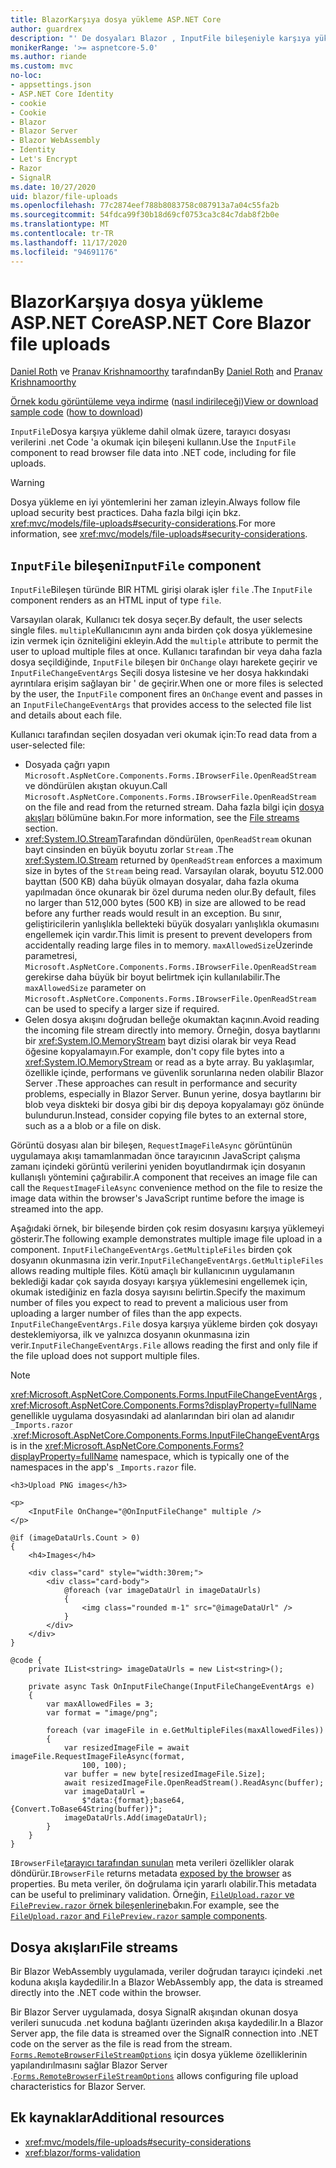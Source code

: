 ```yaml
---
title: BlazorKarşıya dosya yükleme ASP.NET Core
author: guardrex
description: "' De dosyaları Blazor , InputFile bileşeniyle karşıya yüklemeyi öğrenin."
monikerRange: '>= aspnetcore-5.0'
ms.author: riande
ms.custom: mvc
no-loc:
- appsettings.json
- ASP.NET Core Identity
- cookie
- Cookie
- Blazor
- Blazor Server
- Blazor WebAssembly
- Identity
- Let's Encrypt
- Razor
- SignalR
ms.date: 10/27/2020
uid: blazor/file-uploads
ms.openlocfilehash: 77c2874eef788b8083758c087913a7a04c55fa2b
ms.sourcegitcommit: 54fdca99f30b18d69cf0753ca3c84c7dab8f2b0e
ms.translationtype: MT
ms.contentlocale: tr-TR
ms.lasthandoff: 11/17/2020
ms.locfileid: "94691176"
---
```

# <a name="aspnet-core-no-locblazor-file-uploads"></a><span data-ttu-id="b5426-103">BlazorKarşıya dosya yükleme ASP.NET Core</span><span class="sxs-lookup"><span data-stu-id="b5426-103">ASP.NET Core Blazor file uploads</span></span>

<span data-ttu-id="b5426-104">[Daniel Roth](https://github.com/danroth27) ve [Pranav Krishnamoorthy](https://github.com/pranavkm) tarafından</span><span class="sxs-lookup"><span data-stu-id="b5426-104">By [Daniel Roth](https://github.com/danroth27) and [Pranav Krishnamoorthy](https://github.com/pranavkm)</span></span>

<span data-ttu-id="b5426-105">[Örnek kodu görüntüleme veya indirme](https://github.com/dotnet/AspNetCore.Docs/tree/master/aspnetcore/blazor/file-uploads/samples/) ([nasıl indirileceği](xref:index#how-to-download-a-sample))</span><span class="sxs-lookup"><span data-stu-id="b5426-105">[View or download sample code](https://github.com/dotnet/AspNetCore.Docs/tree/master/aspnetcore/blazor/file-uploads/samples/) ([how to download](xref:index#how-to-download-a-sample))</span></span>

<span data-ttu-id="b5426-106">`InputFile`Dosya karşıya yükleme dahil olmak üzere, tarayıcı dosyası verilerini .net Code 'a okumak için bileşeni kullanın.</span><span class="sxs-lookup"><span data-stu-id="b5426-106">Use the `InputFile` component to read browser file data into .NET code, including for file uploads.</span></span>

> [!WARNING]
> <span data-ttu-id="b5426-107">Dosya yükleme en iyi yöntemlerini her zaman izleyin.</span><span class="sxs-lookup"><span data-stu-id="b5426-107">Always follow file upload security best practices.</span></span> <span data-ttu-id="b5426-108">Daha fazla bilgi için bkz. <xref:mvc/models/file-uploads#security-considerations>.</span><span class="sxs-lookup"><span data-stu-id="b5426-108">For more information, see <xref:mvc/models/file-uploads#security-considerations>.</span></span>

## <a name="inputfile-component"></a><span data-ttu-id="b5426-109">`InputFile` bileşeni</span><span class="sxs-lookup"><span data-stu-id="b5426-109">`InputFile` component</span></span>

<span data-ttu-id="b5426-110">`InputFile`Bileşen türünde BIR HTML girişi olarak işler `file` .</span><span class="sxs-lookup"><span data-stu-id="b5426-110">The `InputFile` component renders as an HTML input of type `file`.</span></span>

<span data-ttu-id="b5426-111">Varsayılan olarak, Kullanıcı tek dosya seçer.</span><span class="sxs-lookup"><span data-stu-id="b5426-111">By default, the user selects single files.</span></span> <span data-ttu-id="b5426-112">`multiple`Kullanıcının aynı anda birden çok dosya yüklemesine izin vermek için özniteliğini ekleyin.</span><span class="sxs-lookup"><span data-stu-id="b5426-112">Add the `multiple` attribute to permit the user to upload multiple files at once.</span></span> <span data-ttu-id="b5426-113">Kullanıcı tarafından bir veya daha fazla dosya seçildiğinde, `InputFile` bileşen bir `OnChange` olayı harekete geçirir ve `InputFileChangeEventArgs` Seçili dosya listesine ve her dosya hakkındaki ayrıntılara erişim sağlayan bir ' de geçirir.</span><span class="sxs-lookup"><span data-stu-id="b5426-113">When one or more files is selected by the user, the `InputFile` component fires an `OnChange` event and passes in an `InputFileChangeEventArgs` that provides access to the selected file list and details about each file.</span></span>

<span data-ttu-id="b5426-114">Kullanıcı tarafından seçilen dosyadan veri okumak için:</span><span class="sxs-lookup"><span data-stu-id="b5426-114">To read data from a user-selected file:</span></span>

* <span data-ttu-id="b5426-115">Dosyada çağrı yapın `Microsoft.AspNetCore.Components.Forms.IBrowserFile.OpenReadStream` ve döndürülen akıştan okuyun.</span><span class="sxs-lookup"><span data-stu-id="b5426-115">Call `Microsoft.AspNetCore.Components.Forms.IBrowserFile.OpenReadStream` on the file and read from the returned stream.</span></span> <span data-ttu-id="b5426-116">Daha fazla bilgi için [dosya akışları](#file-streams) bölümüne bakın.</span><span class="sxs-lookup"><span data-stu-id="b5426-116">For more information, see the [File streams](#file-streams) section.</span></span>
* <span data-ttu-id="b5426-117"><xref:System.IO.Stream>Tarafından döndürülen, `OpenReadStream` okunan bayt cinsinden en büyük boyutu zorlar `Stream` .</span><span class="sxs-lookup"><span data-stu-id="b5426-117">The <xref:System.IO.Stream> returned by `OpenReadStream` enforces a maximum size in bytes of the `Stream` being read.</span></span> <span data-ttu-id="b5426-118">Varsayılan olarak, boyutu 512.000 bayttan (500 KB) daha büyük olmayan dosyalar, daha fazla okuma yapılmadan önce okunarak bir özel duruma neden olur.</span><span class="sxs-lookup"><span data-stu-id="b5426-118">By default, files no larger than 512,000 bytes (500 KB) in size are allowed to be read before any further reads would result in an exception.</span></span> <span data-ttu-id="b5426-119">Bu sınır, geliştiricilerin yanlışlıkla bellekteki büyük dosyaları yanlışlıkla okumasını engellemek için vardır.</span><span class="sxs-lookup"><span data-stu-id="b5426-119">This limit is present to prevent developers from accidentally reading large files in to memory.</span></span> <span data-ttu-id="b5426-120">`maxAllowedSize`Üzerinde parametresi, `Microsoft.AspNetCore.Components.Forms.IBrowserFile.OpenReadStream` gerekirse daha büyük bir boyut belirtmek için kullanılabilir.</span><span class="sxs-lookup"><span data-stu-id="b5426-120">The `maxAllowedSize` parameter on `Microsoft.AspNetCore.Components.Forms.IBrowserFile.OpenReadStream` can be used to specify a larger size if required.</span></span>
* <span data-ttu-id="b5426-121">Gelen dosya akışını doğrudan belleğe okumaktan kaçının.</span><span class="sxs-lookup"><span data-stu-id="b5426-121">Avoid reading the incoming file stream directly into memory.</span></span> <span data-ttu-id="b5426-122">Örneğin, dosya baytlarını bir <xref:System.IO.MemoryStream> bayt dizisi olarak bir veya Read öğesine kopyalamayın.</span><span class="sxs-lookup"><span data-stu-id="b5426-122">For example, don't copy file bytes into a <xref:System.IO.MemoryStream> or read as a byte array.</span></span> <span data-ttu-id="b5426-123">Bu yaklaşımlar, özellikle içinde, performans ve güvenlik sorunlarına neden olabilir Blazor Server .</span><span class="sxs-lookup"><span data-stu-id="b5426-123">These approaches can result in performance and security problems, especially in Blazor Server.</span></span> <span data-ttu-id="b5426-124">Bunun yerine, dosya baytlarını bir blob veya diskteki bir dosya gibi bir dış depoya kopyalamayı göz önünde bulundurun.</span><span class="sxs-lookup"><span data-stu-id="b5426-124">Instead, consider copying file bytes to an external store, such as a a blob or a file on disk.</span></span>

<span data-ttu-id="b5426-125">Görüntü dosyası alan bir bileşen, `RequestImageFileAsync` görüntünün uygulamaya akışı tamamlanmadan önce tarayıcının JavaScript çalışma zamanı içindeki görüntü verilerini yeniden boyutlandırmak için dosyanın kullanışlı yöntemini çağırabilir.</span><span class="sxs-lookup"><span data-stu-id="b5426-125">A component that receives an image file can call the `RequestImageFileAsync` convenience method on the file to resize the image data within the browser's JavaScript runtime before the image is streamed into the app.</span></span>

<span data-ttu-id="b5426-126">Aşağıdaki örnek, bir bileşende birden çok resim dosyasını karşıya yüklemeyi gösterir.</span><span class="sxs-lookup"><span data-stu-id="b5426-126">The following example demonstrates multiple image file upload in a component.</span></span> <span data-ttu-id="b5426-127">`InputFileChangeEventArgs.GetMultipleFiles` birden çok dosyanın okunmasına izin verir.</span><span class="sxs-lookup"><span data-stu-id="b5426-127">`InputFileChangeEventArgs.GetMultipleFiles` allows reading multiple files.</span></span> <span data-ttu-id="b5426-128">Kötü amaçlı bir kullanıcının uygulamanın beklediği kadar çok sayıda dosyayı karşıya yüklemesini engellemek için, okumak istediğiniz en fazla dosya sayısını belirtin.</span><span class="sxs-lookup"><span data-stu-id="b5426-128">Specify the maximum number of files you expect to read to prevent a malicious user from uploading a larger number of files than the app expects.</span></span> <span data-ttu-id="b5426-129">`InputFileChangeEventArgs.File` dosya karşıya yükleme birden çok dosyayı desteklemiyorsa, ilk ve yalnızca dosyanın okunmasına izin verir.</span><span class="sxs-lookup"><span data-stu-id="b5426-129">`InputFileChangeEventArgs.File` allows reading the first and only file if the file upload does not support multiple files.</span></span>

> [!NOTE]
> <span data-ttu-id="b5426-130"><xref:Microsoft.AspNetCore.Components.Forms.InputFileChangeEventArgs> , <xref:Microsoft.AspNetCore.Components.Forms?displayProperty=fullName> genellikle uygulama dosyasındaki ad alanlarından biri olan ad alanıdır `_Imports.razor` .</span><span class="sxs-lookup"><span data-stu-id="b5426-130"><xref:Microsoft.AspNetCore.Components.Forms.InputFileChangeEventArgs> is in the <xref:Microsoft.AspNetCore.Components.Forms?displayProperty=fullName> namespace, which is typically one of the namespaces in the app's `_Imports.razor` file.</span></span>

```razor
<h3>Upload PNG images</h3>

<p>
    <InputFile OnChange="@OnInputFileChange" multiple />
</p>

@if (imageDataUrls.Count > 0)
{
    <h4>Images</h4>

    <div class="card" style="width:30rem;">
        <div class="card-body">
            @foreach (var imageDataUrl in imageDataUrls)
            {
                <img class="rounded m-1" src="@imageDataUrl" />
            }
        </div>
    </div>
}

@code {
    private IList<string> imageDataUrls = new List<string>();

    private async Task OnInputFileChange(InputFileChangeEventArgs e)
    {
        var maxAllowedFiles = 3;
        var format = "image/png";

        foreach (var imageFile in e.GetMultipleFiles(maxAllowedFiles))
        {
            var resizedImageFile = await imageFile.RequestImageFileAsync(format, 
                100, 100);
            var buffer = new byte[resizedImageFile.Size];
            await resizedImageFile.OpenReadStream().ReadAsync(buffer);
            var imageDataUrl = 
                $"data:{format};base64,{Convert.ToBase64String(buffer)}";
            imageDataUrls.Add(imageDataUrl);
        }
    }
}
```

<span data-ttu-id="b5426-131">`IBrowserFile`[tarayıcı tarafından sunulan](https://developer.mozilla.org/docs/Web/API/File#Instance_properties) meta verileri özellikler olarak döndürür.</span><span class="sxs-lookup"><span data-stu-id="b5426-131">`IBrowserFile` returns metadata [exposed by the browser](https://developer.mozilla.org/docs/Web/API/File#Instance_properties) as properties.</span></span> <span data-ttu-id="b5426-132">Bu meta veriler, ön doğrulama için yararlı olabilir.</span><span class="sxs-lookup"><span data-stu-id="b5426-132">This metadata can be useful to preliminary validation.</span></span> <span data-ttu-id="b5426-133">Örneğin, [ `FileUpload.razor` ve `FilePreview.razor` örnek bileşenlerine](https://github.com/dotnet/AspNetCore.Docs/tree/master/aspnetcore/blazor/file-uploads/samples/)bakın.</span><span class="sxs-lookup"><span data-stu-id="b5426-133">For example, see the [`FileUpload.razor` and `FilePreview.razor` sample components](https://github.com/dotnet/AspNetCore.Docs/tree/master/aspnetcore/blazor/file-uploads/samples/).</span></span>

## <a name="file-streams"></a><span data-ttu-id="b5426-134">Dosya akışları</span><span class="sxs-lookup"><span data-stu-id="b5426-134">File streams</span></span>

<span data-ttu-id="b5426-135">Bir Blazor WebAssembly uygulamada, veriler doğrudan tarayıcı içindeki .net koduna akışla kaydedilir.</span><span class="sxs-lookup"><span data-stu-id="b5426-135">In a Blazor WebAssembly app, the data is streamed directly into the .NET code within the browser.</span></span>

<span data-ttu-id="b5426-136">Bir Blazor Server uygulamada, dosya SignalR akışından okunan dosya verileri sunucuda .net koduna bağlantı üzerinden akışa kaydedilir.</span><span class="sxs-lookup"><span data-stu-id="b5426-136">In a Blazor Server app, the file data is streamed over the SignalR connection into .NET code on the server as the file is read from the stream.</span></span> <span data-ttu-id="b5426-137">[`Forms.RemoteBrowserFileStreamOptions`](https://github.com/dotnet/aspnetcore/blob/master/src/Components/Web/src/Forms/InputFile/RemoteBrowserFileStreamOptions.cs) için dosya yükleme özelliklerinin yapılandırılmasını sağlar Blazor Server .</span><span class="sxs-lookup"><span data-stu-id="b5426-137">[`Forms.RemoteBrowserFileStreamOptions`](https://github.com/dotnet/aspnetcore/blob/master/src/Components/Web/src/Forms/InputFile/RemoteBrowserFileStreamOptions.cs) allows configuring file upload characteristics for Blazor Server.</span></span>

## <a name="additional-resources"></a><span data-ttu-id="b5426-138">Ek kaynaklar</span><span class="sxs-lookup"><span data-stu-id="b5426-138">Additional resources</span></span>

* <xref:mvc/models/file-uploads#security-considerations>
* <xref:blazor/forms-validation>
